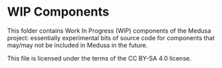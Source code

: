 # WIP Components

This folder contains Work In Progress (WIP) components of the Medusa project:
essentially experimental bits of source code for components that may/may not be
included in Medusa in the future.

This file is licensed under the terms of the CC BY-SA 4.0 license.